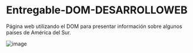 # Entregable-DOM-DESARROLLOWEB
Página web utilizando el DOM para presentar información sobre algunos países de América del Sur.

![image](https://github.com/SOFTHAMCKK/Entregable-DOM-DESARROLLOWEB/assets/141162798/d25e66df-e3d7-47f0-8d7f-a8ccfc3538e0)
